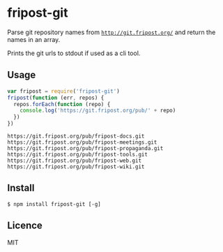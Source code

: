 # fripost-git

Parse git repository names from [`http://git.fripost.org/`](http://git.fripost.org) and return the names in an array.

Prints the git urls to stdout if used as a cli tool.

## Usage

```js
var fripost = require('fripost-git')
fripost(function (err, repos) {
  repos.forEach(function (repo) {
    console.log('https://git.fripost.org/pub/' + repo)
  })
})
```

```
https://git.fripost.org/pub/fripost-docs.git
https://git.fripost.org/pub/fripost-meetings.git
https://git.fripost.org/pub/fripost-propaganda.git
https://git.fripost.org/pub/fripost-tools.git
https://git.fripost.org/pub/fripost-web.git
https://git.fripost.org/pub/fripost-wiki.git
```

## Install

```
$ npm install fripost-git [-g]
```

## Licence

MIT